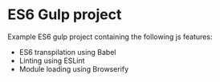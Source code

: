 # ES6 Gulp project
Example ES6 gulp project containing the following js features:

- ES6 transpilation using Babel
- Linting using ESLint
- Module loading using Browserify
